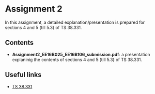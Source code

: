 # Assignment 2

In this assignment, a detailed explanation/presentation is prepared for sections 4 and 5 (till 5.3) of TS 38.331.

## Contents

- __Assignment2_EE16B025_EE16B106_submission.pdf__: a presentation explaninig the contents of sections 4 and 5 (till 5.3) of TS 38.331.

## Useful links 

- [TS 38.331](https://portal.3gpp.org/desktopmodules/Specifications/SpecificationDetails.aspx?specificationId=3197)